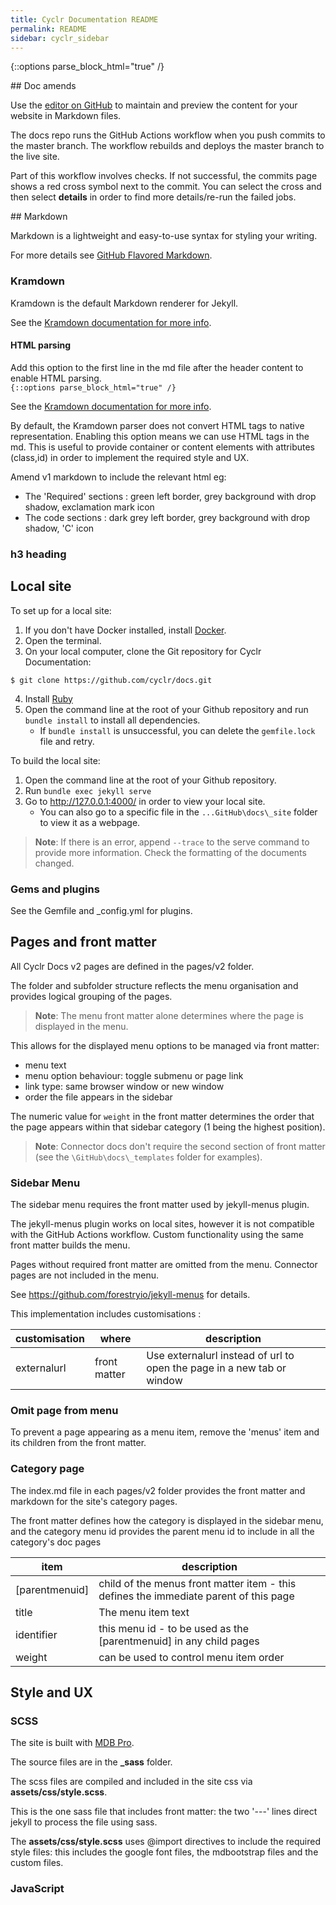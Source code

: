 ```yaml
---
title: Cyclr Documentation README
permalink: README
sidebar: cyclr_sidebar
---
```


{::options parse_block_html="true" /}
<section class="card">
## Doc amends

Use the [editor on GitHub](https://github.com/cyclr/docs/edit/master/README.md) to maintain and preview the content for your website in Markdown files.

The docs repo runs the GitHub Actions workflow when you push commits to the master branch. The workflow rebuilds and deploys the master branch to the live site.

Part of this workflow involves checks. If not successful, the commits page shows a red cross symbol next to the commit. You can select the cross and then select **details** in order to find more details/re-run the failed jobs.
</section>

<section class="card">
## Markdown

Markdown is a lightweight and easy-to-use syntax for styling your writing.

For more details see [GitHub Flavored Markdown](https://guides.github.com/features/mastering-markdown/).

### Kramdown

Kramdown is the default Markdown renderer for Jekyll.

See the [Kramdown documentation for more info](https://kramdown.gettalong.org/index.html).

#### HTML parsing

Add this option to the first line in the md file after the header content to enable HTML parsing.  
``
{::options parse_block_html="true" /}
``

See the [Kramdown documentation for more info](https://kramdown.gettalong.org/parser/kramdown.html).

By default, the Kramdown parser does not convert HTML tags to native representation. Enabling this option means we can use HTML tags in the md. This is useful to provide container or content elements with attributes (class,id) in order to implement the required style and UX.

Amend v1 markdown to include the relevant html eg:
- The 'Required' sections : green left border, grey background with drop shadow, exclamation mark icon 
- The code sections : dark grey left border, grey background with drop shadow, 'C' icon 

### h3 heading
</section>

<section class="card">


## Local site 

To set up for a local site:

1. If you don't have Docker installed, install [Docker](https://docs.docker.com/install/).
2. Open the terminal.
3. On your local computer, clone the Git repository for Cyclr Documentation:
```Shell
$ git clone https://github.com/cyclr/docs.git
```
4. Install [Ruby](https://www.ruby-lang.org/en/documentation/installation/)
5. Open the command line at the root of your Github repository and run `bundle install` to install all dependencies.
    *  If `bundle install` is unsuccessful, you can delete the `gemfile.lock` file and retry.

To build the local site:

1. Open  the command line at the root of your Github repository.
2. Run `bundle exec jekyll serve`
3. Go to http://127.0.0.1:4000/ in order to view your local site.
    *  You can also go to a specific file in the `...GitHub\docs\_site` folder to view it as a webpage.

> **Note**: If there is an error, append `--trace` to the serve command to provide more information. Check the formatting of the documents changed.

### Gems and plugins
See the Gemfile and \_config.yml for plugins.
 
</section>

<section class="card">

## Pages and front matter

All Cyclr Docs v2 pages are defined in the pages/v2 folder.

The folder and subfolder structure reflects the menu organisation and provides logical grouping of the pages.

> **Note**: The menu front matter alone determines where the page is displayed in the menu.

This allows for the displayed menu options to be managed via front matter:
- menu text
- menu option behaviour: toggle submenu or page link
- link type: same browser window or new window
- order the file appears in the sidebar


The numeric value for `weight` in the front matter determines the order that the page appears within that sidebar category (1 being the highest position).

> **Note**: Connector docs don't require the second section of front matter (see the `\GitHub\docs\_templates` folder for examples).

### Sidebar Menu

The sidebar menu requires the front matter used by jekyll-menus plugin. 

The jekyll-menus plugin works on local sites, however it is not compatible with the GitHub Actions workflow. Custom functionality using the same front matter builds the menu. 

Pages without required front matter are omitted from the menu. Connector pages are not included in the menu.

See https://github.com/forestryio/jekyll-menus for details.

This implementation includes customisations :

| customisation | where | description |
| --- | --- | --- |
| externalurl | front matter | Use externalurl instead of url to open the page in a new tab or window |

### Omit page from menu
To prevent a page appearing as a menu item, remove the 'menus' item and its children from the front matter. 

### Category page
The index.md file in each pages/v2 folder provides the front matter and markdown for the site's category pages.

The front matter defines how the category is displayed in the sidebar menu, and the category menu id provides the parent menu id to include in all the category's doc pages 


| item | description |
| --- | --- |
| [parentmenuid] | child of the menus front matter item - this defines the immediate parent of this page |
| title | The menu item text  |
| identifier | this menu id - to be used as the [parentmenuid] in any child pages |
| weight | can be used to control menu item order |

</section>

<section class="card">

## Style and UX

### SCSS

The site is built with [MDB Pro](https://mdbootstrap.com/docs/standard/pro/).

The source files are in the **\_sass** folder.

The scss files are compiled and included in the site css via **assets/css/style.scss**. 

This is the one sass file that includes front matter: the two '---' lines direct jekyll to process the file using sass.

The **assets/css/style.scss** uses @import directives to include the required style files: this includes the google font files, the mdbootstrap files and the custom files. 

### JavaScript

</section>

